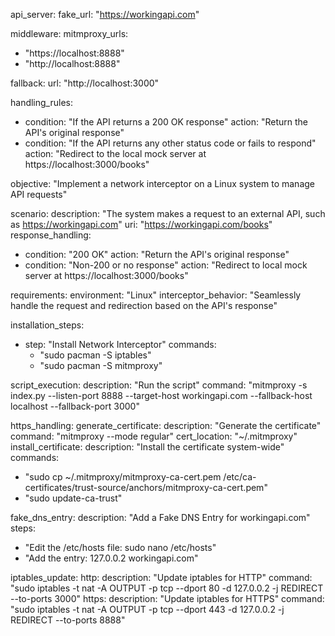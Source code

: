 api_server:
fake_url: "https://workingapi.com"

middleware:
mitmproxy_urls:
- "https://localhost:8888"
- "http://localhost:8888"

fallback:
url: "http://localhost:3000"

handling_rules:
- condition: "If the API returns a 200 OK response"
  action: "Return the API's original response"
- condition: "If the API returns any other status code or fails to respond"
  action: "Redirect to the local mock server at https://localhost:3000/books"

objective: "Implement a network interceptor on a Linux system to manage API requests"

scenario:
description: "The system makes a request to an external API, such as https://workingapi.com"
uri: "https://workingapi.com/books"
response_handling:
- condition: "200 OK"
action: "Return the API's original response"
- condition: "Non-200 or no response"
action: "Redirect to local mock server at https://localhost:3000/books"

requirements:
environment: "Linux"
interceptor_behavior: "Seamlessly handle the request and redirection based on the API's response"

installation_steps:
- step: "Install Network Interceptor"
  commands:
    - "sudo pacman -S iptables"
    - "sudo pacman -S mitmproxy"

script_execution:
description: "Run the script"
command: "mitmproxy -s index.py --listen-port 8888 --target-host workingapi.com --fallback-host localhost --fallback-port 3000"

https_handling:
generate_certificate:
description: "Generate the certificate"
command: "mitmproxy --mode regular"
cert_location: "~/.mitmproxy"
install_certificate:
description: "Install the certificate system-wide"
commands:
- "sudo cp ~/.mitmproxy/mitmproxy-ca-cert.pem /etc/ca-certificates/trust-source/anchors/mitmproxy-ca-cert.pem"
- "sudo update-ca-trust"

fake_dns_entry:
description: "Add a Fake DNS Entry for workingapi.com"
steps:
- "Edit the /etc/hosts file: sudo nano /etc/hosts"
- "Add the entry: 127.0.0.2 workingapi.com"

iptables_update:
http:
description: "Update iptables for HTTP"
command: "sudo iptables -t nat -A OUTPUT -p tcp --dport 80 -d 127.0.0.2 -j REDIRECT --to-ports 3000"
https:
description: "Update iptables for HTTPS"
command: "sudo iptables -t nat -A OUTPUT -p tcp --dport 443 -d 127.0.0.2 -j REDIRECT --to-ports 8888"
